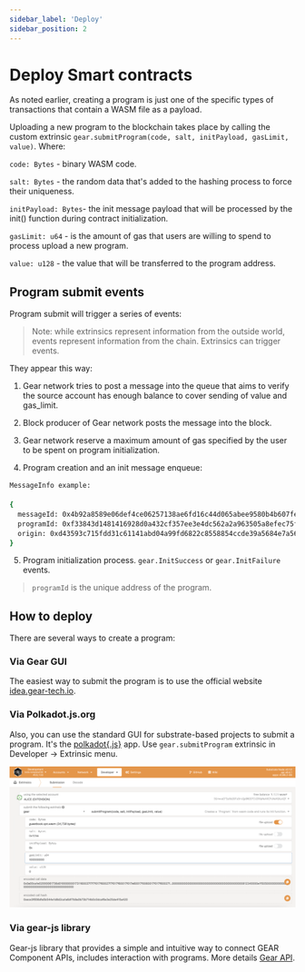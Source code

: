 ```yaml
---
sidebar_label: 'Deploy'
sidebar_position: 2
---
```


# Deploy Smart contracts

As noted earlier, creating a program is just one of the specific types of transactions that contain a WASM file as a payload.

Uploading a new program to the blockchain takes place by calling the custom extrinsic `gear.submitProgram(code, salt, initPayload, gasLimit, value)`. Where:

`code: Bytes` - binary WASM code.

`salt: Bytes` - the random data that's added to the hashing process to force their uniqueness.

`initPayload: Bytes`- the init message payload that will be processed by the init() function during contract initialization.

`gasLimit: u64` -  is the amount of gas that users are willing to spend to process upload a new program.

`value: u128` - the value that will be transferred to the program address.

## Program submit events

Program submit will trigger a series of events:

> Note: while extrinsics represent information from the outside world, events represent information from the chain. Extrinsics can trigger events.

They appear this way:

1. Gear network tries to post a message into the queue that aims to verify the source account has enough balance to cover sending of value and gas_limit.

2. Block producer of Gear network posts the message into the block.

3. Gear network reserve a maximum amount of gas specified by the user to be spent on program initialization.

4. Program creation and an init message enqueue:

```sh
MessageInfo example:

{
  messageId: 0x4b92a8589e06def4ce06257138ae6fd16c44d065abee9580b4b607fe3c85baa2
  programId: 0xf33843d1481416928d0a432cf357ee3e4dc562a2a963505a8efec75febb4f9de
  origin: 0xd43593c715fdd31c61141abd04a99fd6822c8558854ccde39a5684e7a56da27d
}
```
5. Program initialization process. `gear.InitSuccess` or `gear.InitFailure` events.

> `programId` is the unique address of the program.

## How to deploy

There are several ways to create a program:

### Via Gear GUI

The easiest way to submit the program is to use the official website [idea.gear-tech.io](https://idea.gear-tech.io).

### Via Polkadot.js.org

Also, you can use the standard GUI for substrate-based projects to submit a program. It's the [polkadot{.js}](https://polkadot.js.org) app. Use `gear.submitProgram` extrinsic in Developer -> Extrinsic menu.

![img alt](./img/polkadot-gui.png)

### Via gear-js library

Gear-js library that provides a simple and intuitive way to connect GEAR Component APIs, includes interaction with programs. More details [Gear API](https://wiki.gear-tech.io/api/connect).
